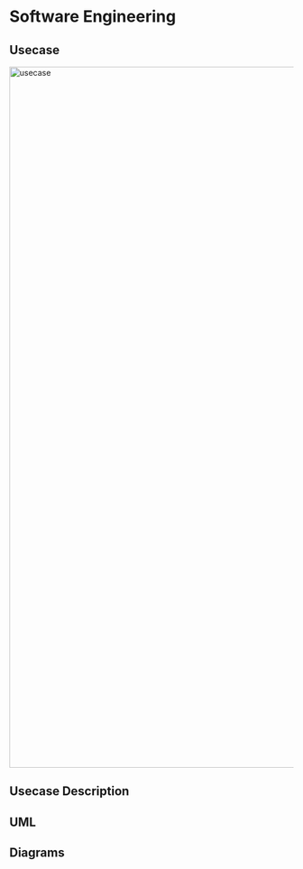 # Software Engineering


## Usecase 
<img width="1243" alt="usecase" src="https://github.com/minseo2000/tripfriendsApplication/assets/59526414/b63c2501-5b58-431a-86a6-9cdacad9a761">

## Usecase Description

## UML

## Diagrams
